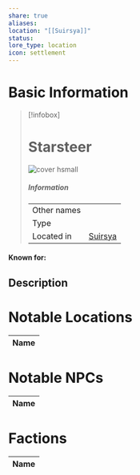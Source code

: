 ```yaml
---
share: true
aliases: 
location: "[[Suirsya]]"
status: 
lore_type: location
icon: settlement
---
```

# Basic Information
> [!infobox]
> # Starsteer
> ![cover hsmall](insertimage.png)
> ##### Information
> |   |  |
> | ---- | ---- |
> | Other names | |
> | Type | 
> | Located in | [Suirsya](../Continents/Suirsya.md)|
#### Known for:
## Description
# Notable Locations
| Name |
| ---- |

# Notable NPCs
| Name |
| ---- |

# Factions
| Name |
| ---- |
